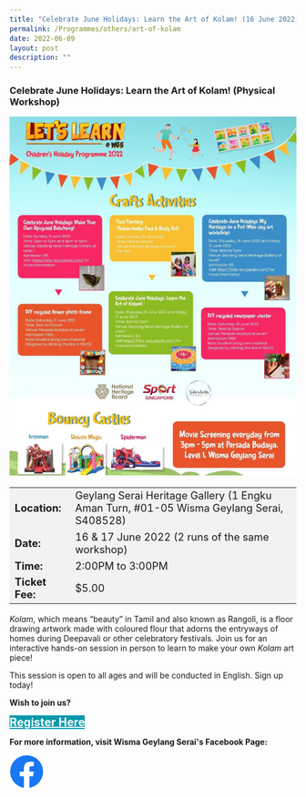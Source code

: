 ```yaml
---
title: "Celebrate June Holidays: Learn the Art of Kolam! (16 June 2022)"
permalink: /Programmes/others/art-of-kolam
date: 2022-06-09
layout: post
description: ""
---
```

### Celebrate June Holidays: Learn the Art of Kolam! (Physical Workshop) ###

<img src="/images/Programmes (June 2022)/WGS-children-programme.jpg" style="width:650px; height:auto">

<table  style="font-size:130%; background-color:#f2f2f2">
	<tbody>
		<tr>
			 <td><b>Location:</b></td><td>Geylang Serai Heritage Gallery (1 Engku Aman Turn, #01-05 Wisma Geylang Serai, S408528)</td>
		</tr>
		<tr>
		 <td><b>Date:</b> </td><td>16 & 17 June 2022 (2 runs of the same workshop)</td>
		</tr>
		<tr>
			<td> <b>Time:</b> </td><td> 2:00PM to 3:00PM </td>
		</tr>
			<tr>
			<td> <b>Ticket Fee:</b> </td><td> $5.00 </td>
		</tr>
	</tbody>
</table>

_Kolam_, which means “beauty” in Tamil and also known as Rangoli, is a floor drawing artwork made with coloured flour that adorns the entryways of homes during Deepavali or other celebratory festivals. Join us for an interactive hands-on session in person to learn to make your own _Kolam_ art piece!  
  
This session is open to all ages and will be conducted in English. Sign up today!

<b>	Wish to join us?</b>
<div>
	<a href="https://nhb-eco.peatix.com/" style="font-size:20px; width:35%; height:60px; background-color:#0899AA; color:white" class="bp-button"><b>Register Here</b></a>
</div>

<b>For more information, visit Wisma Geylang Serai's Facebook Page: </b>
<div style="padding:0 0 15px 0">
		<a href="https://www.facebook.com/WismaGeylangSerai" style="display:block;"><img src="/images/Logos/f_logo_RGB-Blue_100.png" style="max-width:60px; max-height:60px; float:left;"></a>
</div>